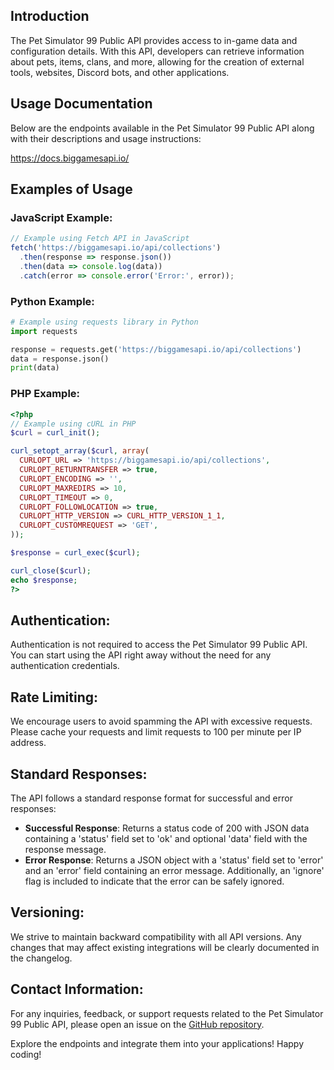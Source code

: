 ## Introduction

The Pet Simulator 99 Public API provides access to in-game data and configuration details. With this API, developers can retrieve information about pets, items, clans, and more, allowing for the creation of external tools, websites, Discord bots, and other applications.

## Usage Documentation

Below are the endpoints available in the Pet Simulator 99 Public API along with their descriptions and usage instructions:

https://docs.biggamesapi.io/

## Examples of Usage

### JavaScript Example:
```javascript
// Example using Fetch API in JavaScript
fetch('https://biggamesapi.io/api/collections')
  .then(response => response.json())
  .then(data => console.log(data))
  .catch(error => console.error('Error:', error));
```

### Python Example:
```python
# Example using requests library in Python
import requests

response = requests.get('https://biggamesapi.io/api/collections')
data = response.json()
print(data)
```

### PHP Example:
```php
<?php
// Example using cURL in PHP
$curl = curl_init();

curl_setopt_array($curl, array(
  CURLOPT_URL => 'https://biggamesapi.io/api/collections',
  CURLOPT_RETURNTRANSFER => true,
  CURLOPT_ENCODING => '',
  CURLOPT_MAXREDIRS => 10,
  CURLOPT_TIMEOUT => 0,
  CURLOPT_FOLLOWLOCATION => true,
  CURLOPT_HTTP_VERSION => CURL_HTTP_VERSION_1_1,
  CURLOPT_CUSTOMREQUEST => 'GET',
));

$response = curl_exec($curl);

curl_close($curl);
echo $response;
?>
```

## Authentication:
Authentication is not required to access the Pet Simulator 99 Public API. You can start using the API right away without the need for any authentication credentials.

## Rate Limiting:
We encourage users to avoid spamming the API with excessive requests. Please cache your requests and limit requests to 100 per minute per IP address.

## Standard Responses:
The API follows a standard response format for successful and error responses:
- **Successful Response**: Returns a status code of 200 with JSON data containing a 'status' field set to 'ok' and optional 'data' field with the response message.
- **Error Response**: Returns a JSON object with a 'status' field set to 'error' and an 'error' field containing an error message. Additionally, an 'ignore' flag is included to indicate that the error can be safely ignored.

## Versioning:
We strive to maintain backward compatibility with all API versions. Any changes that may affect existing integrations will be clearly documented in the changelog.

## Contact Information:
For any inquiries, feedback, or support requests related to the Pet Simulator 99 Public API, please open an issue on the [GitHub repository](https://github.com/BIG-Games-LLC/ps99-public-api-docs/issues).

Explore the endpoints and integrate them into your applications! Happy coding!
